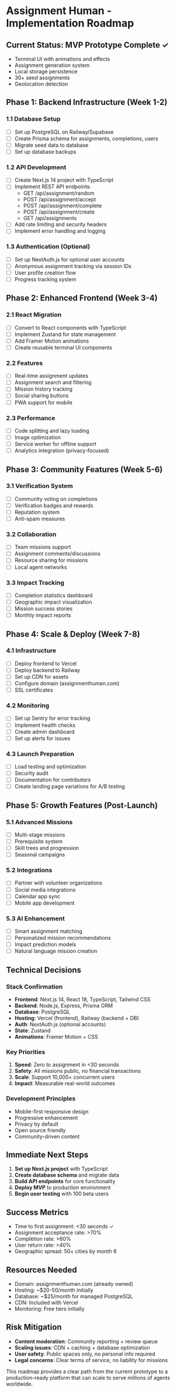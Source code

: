 # Assignment Human - Implementation Roadmap

## Current Status: MVP Prototype Complete ✓
- Terminal UI with animations and effects
- Assignment generation system
- Local storage persistence
- 30+ seed assignments
- Geolocation detection

## Phase 1: Backend Infrastructure (Week 1-2)

### 1.1 Database Setup
- [ ] Set up PostgreSQL on Railway/Supabase
- [ ] Create Prisma schema for assignments, completions, users
- [ ] Migrate seed data to database
- [ ] Set up database backups

### 1.2 API Development
- [ ] Create Next.js 14 project with TypeScript
- [ ] Implement REST API endpoints:
  - GET /api/assignment/random
  - POST /api/assignment/accept
  - POST /api/assignment/complete
  - POST /api/assignment/create
  - GET /api/assignments
- [ ] Add rate limiting and security headers
- [ ] Implement error handling and logging

### 1.3 Authentication (Optional)
- [ ] Set up NextAuth.js for optional user accounts
- [ ] Anonymous assignment tracking via session IDs
- [ ] User profile creation flow
- [ ] Progress tracking system

## Phase 2: Enhanced Frontend (Week 3-4)

### 2.1 React Migration
- [ ] Convert to React components with TypeScript
- [ ] Implement Zustand for state management
- [ ] Add Framer Motion animations
- [ ] Create reusable terminal UI components

### 2.2 Features
- [ ] Real-time assignment updates
- [ ] Assignment search and filtering
- [ ] Mission history tracking
- [ ] Social sharing buttons
- [ ] PWA support for mobile

### 2.3 Performance
- [ ] Code splitting and lazy loading
- [ ] Image optimization
- [ ] Service worker for offline support
- [ ] Analytics integration (privacy-focused)

## Phase 3: Community Features (Week 5-6)

### 3.1 Verification System
- [ ] Community voting on completions
- [ ] Verification badges and rewards
- [ ] Reputation system
- [ ] Anti-spam measures

### 3.2 Collaboration
- [ ] Team missions support
- [ ] Assignment comments/discussions
- [ ] Resource sharing for missions
- [ ] Local agent networks

### 3.3 Impact Tracking
- [ ] Completion statistics dashboard
- [ ] Geographic impact visualization
- [ ] Mission success stories
- [ ] Monthly impact reports

## Phase 4: Scale & Deploy (Week 7-8)

### 4.1 Infrastructure
- [ ] Deploy frontend to Vercel
- [ ] Deploy backend to Railway
- [ ] Set up CDN for assets
- [ ] Configure domain (assignmenthuman.com)
- [ ] SSL certificates

### 4.2 Monitoring
- [ ] Set up Sentry for error tracking
- [ ] Implement health checks
- [ ] Create admin dashboard
- [ ] Set up alerts for issues

### 4.3 Launch Preparation
- [ ] Load testing and optimization
- [ ] Security audit
- [ ] Documentation for contributors
- [ ] Create landing page variations for A/B testing

## Phase 5: Growth Features (Post-Launch)

### 5.1 Advanced Missions
- [ ] Multi-stage missions
- [ ] Prerequisite system
- [ ] Skill trees and progression
- [ ] Seasonal campaigns

### 5.2 Integrations
- [ ] Partner with volunteer organizations
- [ ] Social media integrations
- [ ] Calendar app sync
- [ ] Mobile app development

### 5.3 AI Enhancement
- [ ] Smart assignment matching
- [ ] Personalized mission recommendations
- [ ] Impact prediction models
- [ ] Natural language mission creation

## Technical Decisions

### Stack Confirmation
- **Frontend**: Next.js 14, React 18, TypeScript, Tailwind CSS
- **Backend**: Node.js, Express, Prisma ORM
- **Database**: PostgreSQL
- **Hosting**: Vercel (frontend), Railway (backend + DB)
- **Auth**: NextAuth.js (optional accounts)
- **State**: Zustand
- **Animations**: Framer Motion + CSS

### Key Priorities
1. **Speed**: Zero to assignment in <30 seconds
2. **Safety**: All missions public, no financial transactions
3. **Scale**: Support 10,000+ concurrent users
4. **Impact**: Measurable real-world outcomes

### Development Principles
- Mobile-first responsive design
- Progressive enhancement
- Privacy by default
- Open source friendly
- Community-driven content

## Immediate Next Steps

1. **Set up Next.js project** with TypeScript
2. **Create database schema** and migrate data
3. **Build API endpoints** for core functionality
4. **Deploy MVP** to production environment
5. **Begin user testing** with 100 beta users

## Success Metrics

- Time to first assignment: <30 seconds ✓
- Assignment acceptance rate: >70%
- Completion rate: >60%
- User return rate: >40%
- Geographic spread: 50+ cities by month 6

## Resources Needed

- Domain: assignmenthuman.com (already owned)
- Hosting: ~$20-50/month initially
- Database: ~$25/month for managed PostgreSQL
- CDN: Included with Vercel
- Monitoring: Free tiers initially

## Risk Mitigation

- **Content moderation**: Community reporting + review queue
- **Scaling issues**: CDN + caching + database optimization
- **User safety**: Public spaces only, no personal info required
- **Legal concerns**: Clear terms of service, no liability for missions

This roadmap provides a clear path from the current prototype to a production-ready platform that can scale to serve millions of agents worldwide.